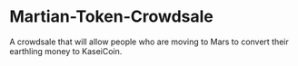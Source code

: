 # Martian-Token-Crowdsale
A crowdsale that will allow people who are moving to Mars to convert their earthling money to KaseiCoin.
